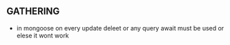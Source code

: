 ## GATHERING

- in mongoose on every update deleet or any query await must be used or elese it wont work